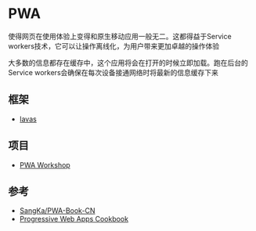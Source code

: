 # PWA

使得网页在使用体验上变得和原生移动应用一般无二。这都得益于Service workers技术，它可以让操作离线化，为用户带来更加卓越的操作体验

大多数的信息都存在缓存中，这个应用将会在打开的时候立即加载。跑在后台的Service workers会确保在每次设备接通网络时将最新的信息缓存下来

## 框架

* [lavas](https://lavas.baidu.com/)

## 项目

* [PWA Workshop](https://pwa-workshop.js.org/)

## 参考

* [SangKa/PWA-Book-CN](https://github.com/SangKa/PWA-Book-CN)
* [Progressive Web Apps Cookbook](https://pwa-cookbook.js.org/)
